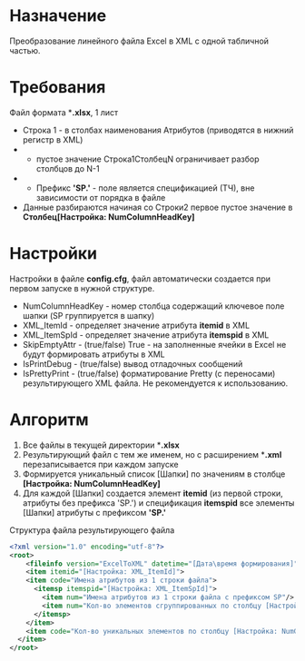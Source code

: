 # Назначение
Преобразование линейного файла Excel в XML с одной табличной частью.

# Требования
Файл формата ***.xlsx**, 1 лист

* Строка 1 - в столбах наименования Атрибутов (приводятся в нижний регистр в XML)
* * пустое значение Строка1СтолбецN ограничивает разбор столбцов до N-1
* * Префикс **'SP.'** - поле является спецификацией (ТЧ), вне зависимости от порядка в файле
* Данные разбираются начиная со Строки2 первое пустое значение в **Столбец[Настройка: NumColumnHeadKey]**

# Настройки
Настройки в файле **config.cfg**, файл автоматически создается при первом запуске в нужной структуре. 

* NumColumnHeadKey - номер столбца содержащий ключевое поле шапки (SP группируется в шапку)
* XML_ItemId - определяет значение атрибута **itemid** в XML
* XML_ItemSpId - определяет значение атрибута **itemspid** в XML
* SkipEmptyAttr - (true/false) True - на заполненные ячейки в Excel не будут формировать атрибуты в XML 
* IsPrintDebug - (true/false) вывод отладочных сообщений
* IsPrettyPrint - (true/false) форматирование Pretty (с переносами) результирующего XML файла. Не рекомендуется к использованию. 


# Алгоритм
1) Все файлы в текущей директории ***.xlsx**
2) Результирующий файл с тем же именем, но с расширением ***.xml** перезаписывается при каждом запуске
3) Формируется уникальный список [Шапки] по значениям в столбце **[Настройка: NumColumnHeadKey]**
4) Для каждой [Шапки] создается элемент **itemid** (из первой строки, атрибуты без префикса 'SP.') и спецификация **itemspid** все элементы [Шапки] атрибуты c префиксом **'SP.'** 


Структура файла результирующего файла
```xml
<?xml version="1.0" encoding="utf-8"?>
<root>
    <fileinfo version="ExcelToXML" datetime="[Дата\время формирования]"/>
    <item itemid="[Настройка: XML_ItemId]">
    <item code="Имена атрибутов из 1 строки файла">
      <itemsp itemspid="[Настройка: XML_ItemSpId]">
        <item num="Имена атрибутов из 1 строки файла с префиксом SP"/>
        <item num="Кол-во элементов сгруппированных по столбцу [Настройка: NumColumnHeadKey]"/>
      </itemsp>
    </item>
    <item code="Кол-во уникальных элементов по столбцу [Настройка: NumColumnHeadKey]"/>
  </item>
</root>
```


